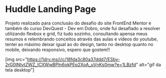 # Huddle Landing Page

Projeto realizado para conclusão do desafio do site FrontEnd Mentor e também do curso DevQuest - Dev em Dobro, onde fui desafiado a resolver utilizando flexbox e grid, fiz tudo sozinho,
consultando apensa meus resumos e relembrando conceitos através das aulas e vídeos do youtube, tentei ao máximo deixar igual ao do design, tanto no desktop quanto no mobile, deixando responsivo, espero que gostem!!

[img src="https://1drv.ms/i/c/18fda3c80a37ddd7/ESby-2rG0INIvtZWZ_ICXWwBPln6okPEp2XoA_uVnKs0mw?e=1LBzfd" alt="gif da tela desktop"]
